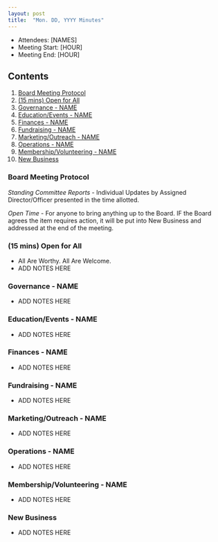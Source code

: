 ```yaml
---
layout: post
title:  "Mon. DD, YYYY Minutes"
---
```


- Attendees: [NAMES]
- Meeting Start: [HOUR]
- Meeting End: [HOUR]

## Contents

1. [Board Meeting Protocol](#protocol)
2. [(15 mins) Open for All](#open)
3. [Governance - NAME](#governance)
4. [Education/Events - NAME](#education)
5. [Finances - NAME](#finances)
6. [Fundraising - NAME](#fundraising)
7. [Marketing/Outreach - NAME](#outreach)
8. [Operations - NAME](#operations)
9. [Membership/Volunteering - NAME](#membership)
10. [New Business](#new)

### <a name="protocol">Board Meeting Protocol</a>

*Standing Committee Reports* - Individual Updates by Assigned Director/Officer presented in the time allotted.

*Open Time* - For anyone to bring anything up to the Board. IF the Board agrees the item requires action, it will be put into New Business and addressed at the end of the meeting.

### <a name="open">(15 mins) Open for All</a>

* All Are Worthy. All Are Welcome.
* ADD NOTES HERE

### <a name="governance">Governance - NAME</a>

* ADD NOTES HERE

### <a name="education">Education/Events - NAME</a>

* ADD NOTES HERE

### <a name="finances">Finances - NAME</a>

* ADD NOTES HERE

### <a name="fundraising">Fundraising - NAME</a>

* ADD NOTES HERE

### <a name="outreach">Marketing/Outreach - NAME</a>

* ADD NOTES HERE

### <a name="operations">Operations - NAME</a>

* ADD NOTES HERE

### <a name="membership">Membership/Volunteering - NAME</a>

* ADD NOTES HERE

### <a name="new">New Business</a>

* ADD NOTES HERE